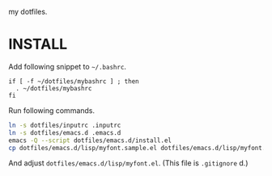 my dotfiles.

# INSTALL

Add following snippet to `~/.bashrc`.

```bash:~/.bashrc
if [ -f ~/dotfiles/mybashrc ] ; then
  . ~/dotfiles/mybashrc
fi
```

Run following commands.

```bash
ln -s dotfiles/inputrc .inputrc
ln -s dotfiles/emacs.d .emacs.d
emacs -Q --script dotfiles/emacs.d/install.el
cp dotfiles/emacs.d/lisp/myfont.sample.el dotfiles/emacs.d/lisp/myfont.el
```

And adjust `dotfiles/emacs.d/lisp/myfont.el`. (This file is `.gitignore` d.)
